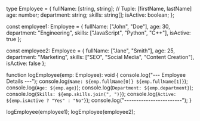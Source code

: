 type Employee = {
  fullName: [string, string]; // Tuple: [firstName, lastName]
  age: number;
  department: string;
  skills: string[];
  isActive: boolean;
};


const employee1: Employee = {
  fullName: ["John", "Doe"],
  age: 30,
  department: "Engineering",
  skills: ["JavaScript", "Python", "C++"],
  isActive: true
};

const employee2: Employee = {
  fullName: ["Jane", "Smith"],
  age: 25,
  department: "Marketing",
  skills: ["SEO", "Social Media", "Content Creation"],
  isActive: false
};


function logEmployee(emp: Employee): void {
  console.log("--- Employee Details ---");
  console.log(`Name: ${emp.fullName[0]} ${emp.fullName[1]}`);
  console.log(`Age: ${emp.age}`);
  console.log(`Department: ${emp.department}`);
  console.log(`Skills: ${emp.skills.join(", ")}`);
  console.log(`Active: ${emp.isActive ? "Yes" : "No"}`);
  console.log("------------------------");
}


logEmployee(employee1);
logEmployee(employee2);
